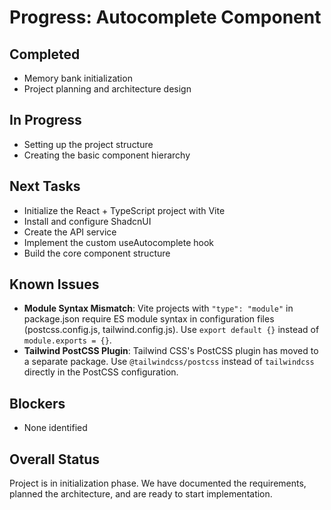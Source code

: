 # Progress: Autocomplete Component

## Completed
- Memory bank initialization
- Project planning and architecture design

## In Progress
- Setting up the project structure
- Creating the basic component hierarchy

## Next Tasks
- Initialize the React + TypeScript project with Vite
- Install and configure ShadcnUI
- Create the API service
- Implement the custom useAutocomplete hook
- Build the core component structure

## Known Issues
- **Module Syntax Mismatch**: Vite projects with `"type": "module"` in package.json require ES module syntax in configuration files (postcss.config.js, tailwind.config.js). Use `export default {}` instead of `module.exports = {}`.
- **Tailwind PostCSS Plugin**: Tailwind CSS's PostCSS plugin has moved to a separate package. Use `@tailwindcss/postcss` instead of `tailwindcss` directly in the PostCSS configuration.

## Blockers
- None identified

## Overall Status
Project is in initialization phase. We have documented the requirements, planned the architecture, and are ready to start implementation. 